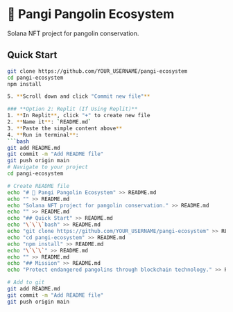 # 🦎 Pangi Pangolin Ecosystem

Solana NFT project for pangolin conservation.

## Quick Start
```bash
git clone https://github.com/YOUR_USERNAME/pangi-ecosystem
cd pangi-ecosystem
npm install

5. **Scroll down and click "Commit new file"**

### **Option 2: Replit (If Using Replit)**
1. **In Replit**, click "+" to create new file
2. **Name it**: `README.md`
3. **Paste the simple content above**
4. **Run in terminal**:
```bash
git add README.md
git commit -m "Add README file"
git push origin main
# Navigate to your project
cd pangi-ecosystem

# Create README file
echo "# 🦎 Pangi Pangolin Ecosystem" >> README.md
echo "" >> README.md
echo "Solana NFT project for pangolin conservation." >> README.md
echo "" >> README.md
echo "## Quick Start" >> README.md
echo "\`\`\`bash" >> README.md
echo "git clone https://github.com/YOUR_USERNAME/pangi-ecosystem" >> README.md
echo "cd pangi-ecosystem" >> README.md
echo "npm install" >> README.md
echo "\`\`\`" >> README.md
echo "" >> README.md
echo "## Mission" >> README.md
echo "Protect endangered pangolins through blockchain technology." >> README.md

# Add to git
git add README.md
git commit -m "Add README file"
git push origin main
